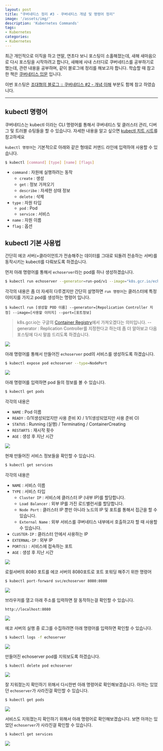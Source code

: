```yaml
---
layout: post
title: "쿠버네티스 정리 #3 - 쿠버네티스 개념 및 명령어 정리"
image: '/assets/img/'
description: 'Kubernetes Commands'
tags:
- Kubernetes
categories:
- Kubernetes
---
```


최근 개인적으로 이직을 하고 연말, 연초다 보니 포스팅이 소홀해졌는데, 새해 새마음으로 다시 포스팅을 시작하려고 합니다, 새해에 사내 스터디로
쿠버네티스를 공부하기로 했는데, 관련 내용을 공부하며, 같이 블로그에 정리를 해보고자 합니다. 
학습할 때 참고한 책은 [쿠버네티스 입문](https://book.naver.com/bookdb/book_detail.nhn?bid=16030803) 입니다.


이번 포스팅은 [조대협의 블로그 :: 쿠버네티스 #2 - 개념 이해](https://bcho.tistory.com/1256) 부분도 함께 참고 하였습니다.


---


## kubectl 명령어


쿠버네티스는 kubectl 이라는 CLI 명령어를 통해서 쿠버네티스 및 클러스터 관리, 디버그 및 트러블 슈팅들을 할 수 있습니다.
자세한 내용을 알고 싶으면 [kubectl 치트 시트](https://kubernetes.io/ko/docs/reference/kubectl/cheatsheet/)를 참고하세요


`kubectl 명령어`는 기본적으로 아래와 같은 형태로 커맨드 라인에 입력하여 사용할 수 있습니다. 


```bash
$ kubectl [command] [type] [name] [flags]
``` 

- `command` : 자원에 실행하려는 동작
    - `create` : 생성
    - `get` : 정보 가져오기
    - `describe` : 자세한 상태 정보
    - `delete` : 삭제
- `type` : 자원 타입
    - `pod` : Pod
    - `service` : 서비스
- `name` : 자원 이름
- `flag` : 옵션


## kubectl 기본 사용법

간단히 에코 서버(=클라이언트가 전송해주는 데이터를 그대로 되돌려 전송하는 서버)를 동작시키는 kubectl를 다뤄보도록 하겠습니다.


먼저 아래 명령어를 통해서 `echoserver`라는 pod를 하나 생성하겠습니다.

```bash
$ kubectl run echoserver --generator=run-pod/v1 --image="k8s.gcr.io/echoserver:1.10" --port=8080
```

각각의 내용은 좀 더 자세히 다루겠지만 간단히 설명하면 `run 명령어`는 클러스터에 특정 이미지를 가지고 pod를 생성하는 명령어 입니다.

```
$ kubectl run [생성할 POD 이름] --generator=[Repolication Controller 지정] --image=[사용할 이미지] --port=[포트정보]
```

> k8s.gcr.io는 구글의 [Container Registry](https://cloud.google.com/container-registry/)에서 가져오겠다는 의미입니다.
> --generator : Replication Controller를 지정한다고 하는데 좀 더 알아보고 다음 포스팅에 다시 말씀 드리도록 하겠습니다.

![](https://miro.medium.com/max/2360/1*uyjbTEE5GsMU3o6MdoLNnw.png)

아래 명령어를 통해서 만들어진 `echoserver` pod의 서비스를 생성하도록 하겠습니다.

```bash
$ kubectl expose pod echoserver --type=NodePort
```

![](https://miro.medium.com/max/1912/1*5o14a0IgYM2nDXyX9XePvA.png)


아래 명령어를 입력하면 pod 들의 정보를 볼 수 있습니다.

```bash
$ kubectl get pods
```

각각의 내용은

- `NAME` : Pod 이름
- `READY` : 0/1(생성되었지만 사용 준비 X) / 1/1(생성되었지만 사용 준비 O) 
- `STATUS` : Running (실행) / Terminating / ContainerCreating
- `RESTARTS` : 재시작 횟수
- `AGE` : 생성 후 지난 시간


![](https://miro.medium.com/max/1552/1*jubgZFmej--myRFTEb0Qiw.png)


현재 만들어진 서비스 정보들을 확인할 수 있습니다.

```bash
$ kubectl get services
```

각각의 내용은

- `NAME` : 서비스 이름
- `TYPE` : 서비스 타입
    - `Cluster IP` : 서비스에 클러스터 IP (내부 IP)를 할당합니다.
    - `Load Balancer` : 외부 IP를 가진 로드밸런서를 할당합니다.
    - `Node Port` : 클러스터 IP 뿐만 아니라 노드의 IP 및 포트를 통해서 접근을 할 수 있습니다.
    - `External Name` : 외부 서비스를 쿠버네티스 내부에서 호출하고자 할 때 사용할 수 있습니다.
- `CLUSTER-IP` : 클러스터 안에서 사용하는 IP
- `EXTERNAL-IP` : 외부 IP
- `PORT(S)` : 서비스에 접속하는 포트
- `AGE` : 생성 후 지난 시간 

![](https://miro.medium.com/max/2208/1*ONZ8u8ogxBriCWcO5T4HGg.png)

로컬서버의 8080 포트를 에코 서버의 8080포트로 포트 포워딩 해주기 위한 명령어

```bash
$ kubectl port-forward svc/echoserver 8080:8080
```

![](https://miro.medium.com/max/1608/1*3KtX-kUKmfieCAIr0_nloQ.png)


브라우저를 열고 아래 주소를 입력하면 잘 동작하는걸 확인할 수 있습니다.

```
http://localhost:8080
```

![](https://miro.medium.com/max/4064/1*wIxlA7D2ewpeFhjxhLOl_Q.png)

에코 서버의 실행 중 로그를 수집하려면 아래 명령어를 입력하면 확인할 수 있습니다.

```bash
$ kubectl logs -f echoserver
```

![](https://miro.medium.com/max/3280/1*N7dkm9QV8Kjn1f_z70459Q.png)

만들어진 echoserver pod를 지워보도록 하겠습니다.

```bash
$ kubectl delete pod echoserver
```

![](https://miro.medium.com/max/1812/1*AbfGTf_JJ2i6yFHK2bA6hw.png)

잘 지워졌는지 확인하기 위해서 다시한번 아래 명령어로 확인해보겠습니다. 아까는 있었던 `echoserver`가 사라진걸 확인할 수 있습니다.

```bash
$ kubectl get pods
```

![](https://miro.medium.com/max/1832/1*Mg3OmrYyhHGDTeKWR8GXVg.png)

서비스도 지워졌는지 확인하기 위해서 아래 명령어로 확인해보겠습니다. 보면 아까는 있었던 `echoserver`가 사라진걸 확인할 수 있습니다.

```bash
$ kubectl get services
```

![](https://miro.medium.com/max/2020/1*8UIZl_2FEdEgTJvRhClAsA.png)

